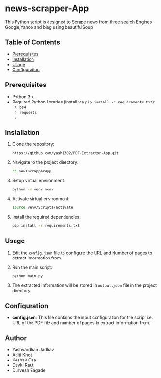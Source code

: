  # news-scrapper-App

This Python script is designed to Scrape news from three search Engines Google,Yahoo and bing using beautifulSoup

## Table of Contents

- [Prerequisites](#prerequisites)
- [Installation](#installation)
- [Usage](#usage)
- [Configuration](#configuration)

## Prerequisites

- Python 3.x
- Required Python libraries (install via `pip install -r requirements.txt`):
  - `bs4`
  - `requests`
  - 
## Installation

1. Clone the repository:

   ```bash
   https://github.com/yash1302/PDF-Extractor-App.git
   ```

2. Navigate to the project directory:

   ```bash
   cd newsScrapperApp
   ```
3. Setup virtual environment:
   ```bash
   python -m venv venv
   ```
4. Activate virtual environment:
   ```bash
   source venv/Scripts/activate
   ```
   
6. Install the required dependencies:

   ```bash
   pip install -r requirements.txt
   ```

## Usage

1. Edit the `config.json` file to configure the URL and Number of pages to extract information from.

2. Run the main script:

   ```bash
   python main.py
   ```

3. The extracted information will be stored in `output.json` file in the project directory.

## Configuration

- **config.json**: This file contains the input configuration for the script i.e. URL of the PDF file and number of pages to extract information from.

## Author
- Yashvardhan Jadhav
- Aditi Khot
- Keshav Oza
- Devki Raut
- Durvesh Zagade


